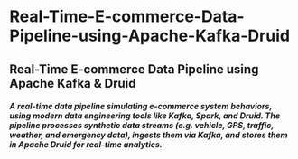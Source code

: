 # Real-Time-E-commerce-Data-Pipeline-using-Apache-Kafka-Druid
## Real-Time E-commerce Data Pipeline using Apache Kafka & Druid
##### A real-time data pipeline simulating e-commerce system behaviors, using modern data engineering tools like Kafka, Spark, and Druid. The pipeline processes synthetic data streams (e.g. vehicle, GPS, traffic, weather, and emergency data), ingests them via Kafka, and stores them in Apache Druid for real-time analytics.
